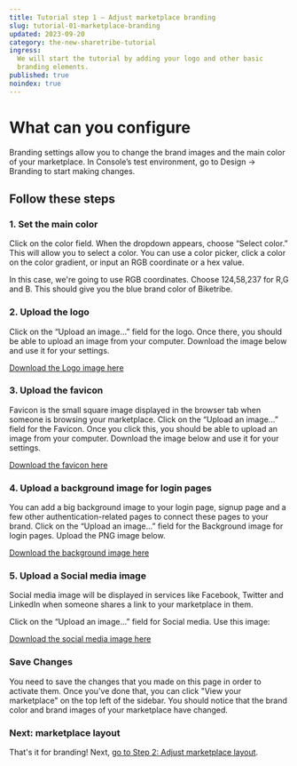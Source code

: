```yaml
---
title: Tutorial step 1 – Adjust marketplace branding
slug: tutorial-01-marketplace-branding
updated: 2023-09-20
category: the-new-sharetribe-tutorial
ingress:
  We will start the tutorial by adding your logo and other basic
  branding elements.
published: true
noindex: true
---
```


# What can you configure

Branding settings allow you to change the brand images and the main
color of your marketplace. In Console’s test environment, go to Design →
Branding to start making changes.

## Follow these steps

### 1. Set the main color

Click on the color field. When the dropdown appears, choose “Select
color.” This will allow you to select a color. You can use a color
picker, click a color on the color gradient, or input an RGB coordinate
or a hex value.

In this case, we're going to use RGB coordinates. Choose 124,58,237 for
R,G and B. This should give you the blue brand color of Biketribe.

### 2. Upload the logo

Click on the “Upload an image...” field for the logo. Once there, you
should be able to upload an image from your computer. Download the image
below and use it for your settings.

[Download the Logo image here](/tutorial-assets/tns/biketribe-logo-576x108.png)

### 3. Upload the favicon

Favicon is the small square image displayed in the browser tab when
someone is browsing your marketplace. Click on the “Upload an image...”
field for the Favicon. Once you click this, you should be able to upload
an image from your computer. Download the image below and use it for
your settings.

[Download the favicon here](/tutorial-assets/tns/biketribe-favicon.png)

### 4. Upload a background image for login pages

You can add a big background image to your login page, signup page and a
few other authentication-related pages to connect these pages to your
brand. Click on the “Upload an image...” field for the Background image
for login pages. Upload the PNG image below.

[Download the background image here](/tutorial-assets/tns/biketribe-brandImage-1500-darken.png)

### 5. Upload a Social media image

Social media image will be displayed in services like Facebook, Twitter
and LinkedIn when someone shares a link to your marketplace in them.

Click on the “Upload an image...” field for Social media. Use this
image:

[Download the social media image here](/tutorial-assets/tns/biketribe-facebook-sharing-1200x630.png)

### Save Changes

You need to save the changes that you made on this page in order to
activate them. Once you've done that, you can click "View your
marketplace" on the top left of the sidebar. You should notice that the
brand color and brand images of your marketplace have changed.

### Next: marketplace layout

That's it for branding! Next,
[go to Step 2: Adjust marketplace layout](/the-new-sharetribe/tutorial-marketplace-layout/).
